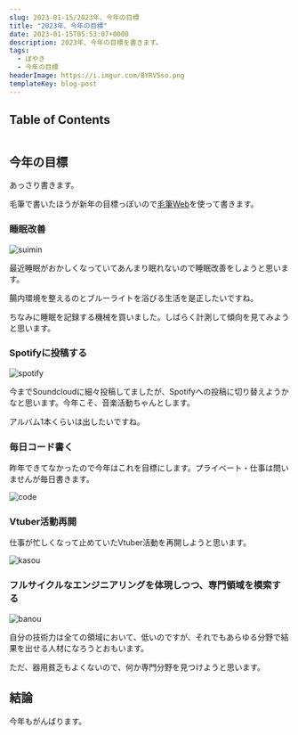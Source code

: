 ```yaml
---
slug: 2023-01-15/2023年、今年の目標
title: "2023年、今年の目標"
date: 2023-01-15T05:53:07+0000
description: 2023年、今年の目標を書きます。
tags:
  - ぼやき
  - 今年の目標
headerImage: https://i.imgur.com/BYRV5so.png
templateKey: blog-post
---
```


## Table of Contents

```toc

```

## 今年の目標

あっさり書きます。

毛筆で書いたほうが新年の目標っぽいので[毛筆Web](https://font.onl.jp/)を使って書きます。

### 睡眠改善

![suimin](https://i.imgur.com/BYRV5so.png)

最近睡眠がおかしくなっていてあんまり眠れないので睡眠改善をしようと思います。

腸内環境を整えるのとブルーライトを浴びる生活を是正したいですね。

ちなみに睡眠を記録する機械を買いました。しばらく計測して傾向を見てみようと思います。

### Spotifyに投稿する

![spotify](https://i.imgur.com/bgeWGJM.png)

今までSoundcloudに細々投稿してましたが、Spotifyへの投稿に切り替えようかなと思います。今年こそ、音楽活動ちゃんとします。

アルバム1本くらいは出したいですね。

### 毎日コード書く

昨年できてなかったので今年はこれを目標にします。プライベート・仕事は問いませんが毎日書きます。

![code](https://i.imgur.com/YefoSFy.png)

### Vtuber活動再開

仕事が忙しくなって止めていたVtuber活動を再開しようと思います。

![kasou](https://i.imgur.com/UXpQ9SZ.png)

### フルサイクルなエンジニアリングを体現しつつ、専門領域を模索する

![banou](https://i.imgur.com/AJpWra4.png)

自分の技術力は全ての領域において、低いのですが、それでもあらゆる分野で結果を出せる人材になろうとおもいます。

ただ、器用貧乏もよくないので、何か専門分野を見つけようと思います。

## 結論

今年もがんばります。

